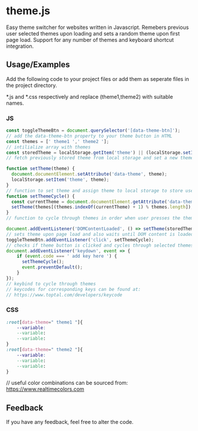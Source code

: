 
# theme.js

Easy theme switcher for websites written in Javascript. Remebers previous user selected themes upon loading and sets a random theme upon first page load. Support for any number of themes and keyboard shortcut integration.


## Usage/Examples
Add the following code to your project files or add them as seperate files in the project directory.

*.js and *.css respectively and replace (theme1,theme2) with suitable names.
### JS
```javascript
const toggleThemeBtn = document.querySelector('[data-theme-btn]');
// add the data-theme-btn property to your theme button in HTML
const themes = [' theme1 ',' theme2 '];
// intilialize array with themes
const storedTheme = localStorage.getItem('theme') || (localStorage.setItem('theme', themes[0]), themes[0]);
// fetch previously stored theme from local storage and set a new theme if local storage is empty i.e. first page load

function setTheme(theme) {
  document.documentElement.setAttribute('data-theme', theme);
  localStorage.setItem('theme', theme);
}
// function to set theme and assign theme to local storage to store user preference
function setThemeCycle() {
  const currentTheme = document.documentElement.getAttribute('data-theme');
  setTheme(themes[(themes.indexOf(currentTheme) + 1) % themes.length]);
}
// function to cycle through themes in order when user presses the theme button

document.addEventListener('DOMContentLoaded', () => setTheme(storedTheme));
// sets theme upon page load and also waits until DOM content is loaded
toggleThemeBtn.addEventListener('click', setThemeCycle);
// checks if theme button is clicked and cycles through selected themes
document.addEventListener('keydown', event => {
    if (event.code === ' add key here ') {
      setThemeCycle();
      event.preventDefault();
    }
});
// keybind to cycle through themes
// keycodes for corresponding keys can be found at:
// https://www.toptal.com/developers/keycode

```
### CSS
```css
:root[data-theme=" theme1 "]{
    --variable:
    --variable:
    --variable:
}
:root[data-theme=" theme2 "]{
    --variable:
    --variable:
    --variable:
}
```
// useful color combinations can be sourced from:
https://www.realtimecolors.com


## Feedback

If you have any feedback, feel free to alter the code.

